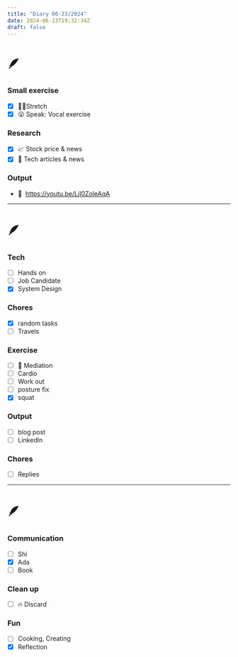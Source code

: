 ```yaml
---
title: "Diary 06-23/2024"  
date: 2024-06-23T19:32:34Z
draft: false
---
```


# 🪶

### Small exercise

- [x]  🧎‍♀️Stretch
- [x]  😮 Speak: Vocal exercise

### Research

- [x]  📈 Stock price & news
- [x]  👾 Tech articles & news

### Output

- 🎥  https://youtu.be/LjI0ZoleAqA

---

# 🪶

### Tech

- [ ]  Hands on
- [ ]  Job Candidate
- [x]  System Design

### Chores

- [x]  random tasks
- [ ]  Travels

### Exercise

- [ ]  🧘 Mediation
- [ ]  Cardio
- [ ]  Work out
- [ ]  posture fix
- [x]  squat

### Output

- [ ]  blog post
- [ ]  LinkedIn

### Chores

- [ ]  Replies

---

# 🪶

### Communication

- [ ]  Shi
- [x]  Ada
- [ ]  Book

### Clean up

- [ ]  🔥 Discard

### Fun

- [ ]  Cooking, Creating
- [x]  Reflection